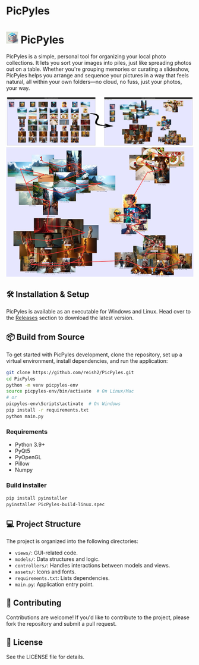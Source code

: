 # PicPyles

# <img src="assets/icon.png" alt="PicPyles" width="32" height="32"> PicPyles

PicPyles is a simple, personal tool for organizing your local photo collections. It lets you sort your images into piles, just like spreading photos out on a table. Whether you're grouping memories or curating a slideshow, PicPyles helps you arrange and sequence your pictures in a way that feels natural, all within your own folders—no cloud, no fuss, just your photos, your way.

![process1.png](assets/process1.png)
![AutomaticSequencing.jpg](assets/AutomaticSequencing.jpg)

## 🛠️ Installation & Setup

PicPyles is available as an executable for Windows and Linux. Head over to the [Releases](https://github.com/reish2/PicPyles/releases) section to download the latest version.

## 📦 Build from Source

To get started with PicPyles development, clone the repository, set up a virtual environment, install dependencies, and run the application:

```bash
git clone https://github.com/reish2/PicPyles.git
cd PicPyles
python -m venv picpyles-env
source picpyles-env/bin/activate  # On Linux/Mac
# or
picpyles-env\Scripts\activate  # On Windows
pip install -r requirements.txt
python main.py
```

### Requirements

* Python 3.9+
* PyQt5
* PyOpenGL
* Pillow
* Numpy

### Build installer

```bash
pip install pyinstaller
pyinstaller PicPyles-build-linux.spec
```

## 💻 Project Structure

The project is organized into the following directories:

- `views/`: GUI-related code.
- `models/`: Data structures and logic.
- `controllers/`: Handles interactions between models and views.
- `assets/`: Icons and fonts.
- `requirements.txt`: Lists dependencies.
- `main.py`: Application entry point.

## 🤝 Contributing

Contributions are welcome! If you'd like to contribute to the project, please fork the repository and submit a pull request.

## 📝 License

See the LICENSE file for details.